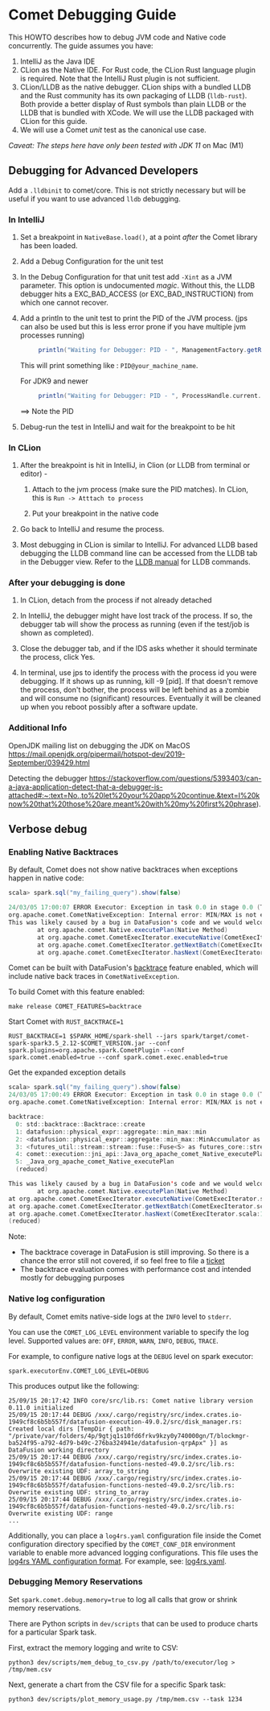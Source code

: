 <!--
Licensed to the Apache Software Foundation (ASF) under one
or more contributor license agreements.  See the NOTICE file
distributed with this work for additional information
regarding copyright ownership.  The ASF licenses this file
to you under the Apache License, Version 2.0 (the
"License"); you may not use this file except in compliance
with the License.  You may obtain a copy of the License at

  http://www.apache.org/licenses/LICENSE-2.0

Unless required by applicable law or agreed to in writing,
software distributed under the License is distributed on an
"AS IS" BASIS, WITHOUT WARRANTIES OR CONDITIONS OF ANY
KIND, either express or implied.  See the License for the
specific language governing permissions and limitations
under the License.
-->

# Comet Debugging Guide

This HOWTO describes how to debug JVM code and Native code concurrently. The guide assumes you have:

1. IntelliJ as the Java IDE
2. CLion as the Native IDE. For Rust code, the CLion Rust language plugin is required. Note that the
   IntelliJ Rust plugin is not sufficient.
3. CLion/LLDB as the native debugger. CLion ships with a bundled LLDB and the Rust community has
   its own packaging of LLDB (`lldb-rust`). Both provide a better display of Rust symbols than plain
   LLDB or the LLDB that is bundled with XCode. We will use the LLDB packaged with CLion for this guide.
4. We will use a Comet _unit_ test as the canonical use case.

_Caveat: The steps here have only been tested with JDK 11_ on Mac (M1)

## Debugging for Advanced Developers

Add a `.lldbinit` to comet/core. This is not strictly necessary but will be useful if you want to
use advanced `lldb` debugging.

### In IntelliJ

1. Set a breakpoint in `NativeBase.load()`, at a point _after_ the Comet library has been loaded.

1. Add a Debug Configuration for the unit test

1. In the Debug Configuration for that unit test add `-Xint` as a JVM parameter. This option is
   undocumented _magic_. Without this, the LLDB debugger hits a EXC_BAD_ACCESS (or EXC_BAD_INSTRUCTION) from
   which one cannot recover.

1. Add a println to the unit test to print the PID of the JVM process. (jps can also be used but this is less error prone if you have multiple jvm processes running)

   ```scala
        println("Waiting for Debugger: PID - ", ManagementFactory.getRuntimeMXBean().getName())
   ```

   This will print something like : `PID@your_machine_name`.

   For JDK9 and newer

   ```scala
        println("Waiting for Debugger: PID - ", ProcessHandle.current.pid)
   ```

   ==> Note the PID

1. Debug-run the test in IntelliJ and wait for the breakpoint to be hit

### In CLion

1. After the breakpoint is hit in IntelliJ, in Clion (or LLDB from terminal or editor) -

   1. Attach to the jvm process (make sure the PID matches). In CLion, this is `Run -> Atttach to process`

   1. Put your breakpoint in the native code

1. Go back to IntelliJ and resume the process.

1. Most debugging in CLion is similar to IntelliJ. For advanced LLDB based debugging the LLDB command line can be accessed from the LLDB tab in the Debugger view. Refer to the [LLDB manual](https://lldb.llvm.org/use/tutorial.html) for LLDB commands.

### After your debugging is done

1. In CLion, detach from the process if not already detached

2. In IntelliJ, the debugger might have lost track of the process. If so, the debugger tab
   will show the process as running (even if the test/job is shown as completed).

3. Close the debugger tab, and if the IDS asks whether it should terminate the process,
   click Yes.

4. In terminal, use jps to identify the process with the process id you were debugging. If
   it shows up as running, kill -9 [pid]. If that doesn't remove the process, don't bother,
   the process will be left behind as a zombie and will consume no (significant) resources.
   Eventually it will be cleaned up when you reboot possibly after a software update.

### Additional Info

OpenJDK mailing list on debugging the JDK on MacOS
<https://mail.openjdk.org/pipermail/hotspot-dev/2019-September/039429.html>

Detecting the debugger
<https://stackoverflow.com/questions/5393403/can-a-java-application-detect-that-a-debugger-is-attached#:~:text=No.,to%20let%20your%20app%20continue.&text=I%20know%20that%20those%20are,meant%20with%20my%20first%20phrase>).

## Verbose debug

### Enabling Native Backtraces

By default, Comet does not show native backtraces when exceptions happen in native code:

```scala
scala> spark.sql("my_failing_query").show(false)

24/03/05 17:00:07 ERROR Executor: Exception in task 0.0 in stage 0.0 (TID 0)/ 1]
org.apache.comet.CometNativeException: Internal error: MIN/MAX is not expected to receive scalars of incompatible types (Date32("NULL"), Int32(15901)).
This was likely caused by a bug in DataFusion's code and we would welcome that you file an bug report in our issue tracker
        at org.apache.comet.Native.executePlan(Native Method)
        at org.apache.comet.CometExecIterator.executeNative(CometExecIterator.scala:65)
        at org.apache.comet.CometExecIterator.getNextBatch(CometExecIterator.scala:111)
        at org.apache.comet.CometExecIterator.hasNext(CometExecIterator.scala:126)

```

Comet can be built with DataFusion's [backtrace] feature enabled, which will include native back traces in `CometNativeException`.

[backtrace]: https://arrow.apache.org/datafusion/user-guide/example-usage.html#enable-backtraces

To build Comet with this feature enabled:

```shell
make release COMET_FEATURES=backtrace
```

Start Comet with `RUST_BACKTRACE=1`

```console
RUST_BACKTRACE=1 $SPARK_HOME/spark-shell --jars spark/target/comet-spark-spark3.5_2.12-$COMET_VERSION.jar --conf spark.plugins=org.apache.spark.CometPlugin --conf spark.comet.enabled=true --conf spark.comet.exec.enabled=true
```

Get the expanded exception details

```scala
scala> spark.sql("my_failing_query").show(false)
24/03/05 17:00:49 ERROR Executor: Exception in task 0.0 in stage 0.0 (TID 0)
org.apache.comet.CometNativeException: Internal error: MIN/MAX is not expected to receive scalars of incompatible types (Date32("NULL"), Int32(15901))

backtrace:
  0: std::backtrace::Backtrace::create
  1: datafusion::physical_expr::aggregate::min_max::min
  2: <datafusion::physical_expr::aggregate::min_max::MinAccumulator as datafusion_expr::accumulator::Accumulator>::update_batch
  3: <futures_util::stream::stream::fuse::Fuse<S> as futures_core::stream::Stream>::poll_next
  4: comet::execution::jni_api::Java_org_apache_comet_Native_executePlan::{{closure}}
  5: _Java_org_apache_comet_Native_executePlan
  (reduced)

This was likely caused by a bug in DataFusion's code and we would welcome that you file an bug report in our issue tracker
        at org.apache.comet.Native.executePlan(Native Method)
at org.apache.comet.CometExecIterator.executeNative(CometExecIterator.scala:65)
at org.apache.comet.CometExecIterator.getNextBatch(CometExecIterator.scala:111)
at org.apache.comet.CometExecIterator.hasNext(CometExecIterator.scala:126)
(reduced)

```

Note:

- The backtrace coverage in DataFusion is still improving. So there is a chance the error still not covered, if so feel free to file a [ticket](https://github.com/apache/arrow-datafusion/issues)
- The backtrace evaluation comes with performance cost and intended mostly for debugging purposes

### Native log configuration

By default, Comet emits native-side logs at the `INFO` level to `stderr`.

You can use the `COMET_LOG_LEVEL` environment variable to specify the log level. Supported values are: `OFF`, `ERROR`, `WARN`, `INFO`, `DEBUG`, `TRACE`.

For example, to configure native logs at the `DEBUG` level on spark executor:

```
spark.executorEnv.COMET_LOG_LEVEL=DEBUG
```

This produces output like the following:

```
25/09/15 20:17:42 INFO core/src/lib.rs: Comet native library version 0.11.0 initialized
25/09/15 20:17:44 DEBUG /xxx/.cargo/registry/src/index.crates.io-1949cf8c6b5b557f/datafusion-execution-49.0.2/src/disk_manager.rs: Created local dirs [TempDir { path: "/private/var/folders/4p/9gtjq1s10fd6frkv9kzy0y740000gn/T/blockmgr-ba524f95-a792-4d79-b49c-276ba324941e/datafusion-qrpApx" }] as DataFusion working directory
25/09/15 20:17:44 DEBUG /xxx/.cargo/registry/src/index.crates.io-1949cf8c6b5b557f/datafusion-functions-nested-49.0.2/src/lib.rs: Overwrite existing UDF: array_to_string
25/09/15 20:17:44 DEBUG /xxx/.cargo/registry/src/index.crates.io-1949cf8c6b5b557f/datafusion-functions-nested-49.0.2/src/lib.rs: Overwrite existing UDF: string_to_array
25/09/15 20:17:44 DEBUG /xxx/.cargo/registry/src/index.crates.io-1949cf8c6b5b557f/datafusion-functions-nested-49.0.2/src/lib.rs: Overwrite existing UDF: range
...
```

Additionally, you can place a `log4rs.yaml` configuration file inside the Comet configuration directory specified by the `COMET_CONF_DIR` environment variable to enable more advanced logging configurations. This file uses the [log4rs YAML configuration format](https://docs.rs/log4rs/latest/log4rs/#configuration-via-a-yaml-file).
For example, see: [log4rs.yaml](https://github.com/apache/datafusion-comet/blob/main/conf/log4rs.yaml).

### Debugging Memory Reservations

Set `spark.comet.debug.memory=true` to log all calls that grow or shrink memory reservations.

There are Python scripts in `dev/scripts` that can be used to produce charts for a particular Spark task.

First, extract the memory logging and write to CSV:

```shell
python3 dev/scripts/mem_debug_to_csv.py /path/to/executor/log > /tmp/mem.csv
```

Next, generate a chart from the CSV file for a specific Spark task:

```shell
python3 dev/scripts/plot_memory_usage.py /tmp/mem.csv --task 1234
```